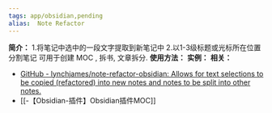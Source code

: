 ```yaml
---
tags: app/obsidian,pending 
alias:  Note Refactor
---
```

**简介：**
1.将笔记中选中的一段文字提取到新笔记中
2.以1-3级标题或光标所在位置分割笔记
可用于创建 MOC , 拆书, 文章拆分.
**使用方法：**
**实例：**
**相关：**
* [GitHub - lynchjames/note-refactor-obsidian: Allows for text selections to be copied (refactored) into new notes and notes to be split into other notes.](https://github.com/lynchjames/note-refactor-obsidian)
* [[-【Obsidian-插件】Obsidian插件MOC]]